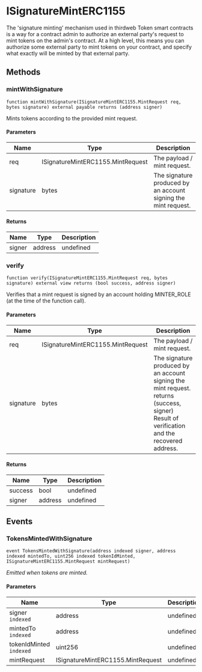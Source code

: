 # ISignatureMintERC1155





The &#39;signature minting&#39; mechanism used in thirdweb Token smart contracts is a way for a contract admin to authorize an external party&#39;s  request to mint tokens on the admin&#39;s contract.  At a high level, this means you can authorize some external party to mint tokens on your contract, and specify what exactly will be  minted by that external party.



## Methods

### mintWithSignature

```solidity
function mintWithSignature(ISignatureMintERC1155.MintRequest req, bytes signature) external payable returns (address signer)
```

Mints tokens according to the provided mint request.



#### Parameters

| Name | Type | Description |
|---|---|---|
| req | ISignatureMintERC1155.MintRequest | The payload / mint request.
| signature | bytes | The signature produced by an account signing the mint request.

#### Returns

| Name | Type | Description |
|---|---|---|
| signer | address | undefined

### verify

```solidity
function verify(ISignatureMintERC1155.MintRequest req, bytes signature) external view returns (bool success, address signer)
```

Verifies that a mint request is signed by an account holding          MINTER_ROLE (at the time of the function call).



#### Parameters

| Name | Type | Description |
|---|---|---|
| req | ISignatureMintERC1155.MintRequest | The payload / mint request.
| signature | bytes | The signature produced by an account signing the mint request.  returns (success, signer) Result of verification and the recovered address.

#### Returns

| Name | Type | Description |
|---|---|---|
| success | bool | undefined
| signer | address | undefined



## Events

### TokensMintedWithSignature

```solidity
event TokensMintedWithSignature(address indexed signer, address indexed mintedTo, uint256 indexed tokenIdMinted, ISignatureMintERC1155.MintRequest mintRequest)
```



*Emitted when tokens are minted.*

#### Parameters

| Name | Type | Description |
|---|---|---|
| signer `indexed` | address | undefined |
| mintedTo `indexed` | address | undefined |
| tokenIdMinted `indexed` | uint256 | undefined |
| mintRequest  | ISignatureMintERC1155.MintRequest | undefined |




